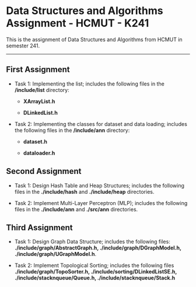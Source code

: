 # Data Structures and Algorithms Assignment - HCMUT - K241

This is the assignment of Data Structures and Algorithms from HCMUT in semester 241.

---

## First Assignment

- Task 1: Implementing the list; includes the following files in the **/include/list** directory:

  - **XArrayList.h**
 
  - **DLinkedList.h**
 
- Task 2: Implementing the classes for dataset and data loading; includes the following files in the **/include/ann** directory:

  - **dataset.h**
 
  - **dataloader.h**

## Second Assignment

- Task 1: Design Hash Table and Heap Structures; includes the following files in the **./include/hash** and **./include/heap** directories.

- Task 2: Implement Multi-Layer Perceptron (MLP); includes the following files in the **./include/ann** and **./src/ann** directories.
  
## Third Assignment

- Task 1: Design Graph Data Structure; includes the following files: **./include/graph/AbstractGraph.h,
./include/graph/DGraphModel.h, ./include/graph/UGraphModel.h**.

- Task 2: Implement Topological Sorting; includes the following files **./include/graph/TopoSorter.h, ./include/sorting/DLinkedListSE.h, ./include/stacknqueue/Queue.h, ./include/stacknqueue/Stack.h**
